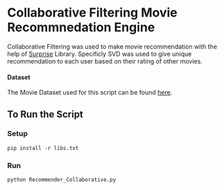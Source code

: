 # Collaborative Filtering Movie Recommnedation Engine
Collaborative Filtering was used to make movie recommendation with the help of 
[Surprise](http://surprise.readthedocs.io/en/stable/FAQ.html) Library. Specificly SVD was used to give unique recommendation to each user based on their rating of other movies.                                   

#### Dataset
The Movie Dataset used for this script can be found [here](https://grouplens.org/datasets/movielens/latest/).

## To Run the Script

### Setup ###
```
pip install -r libs.txt
```
### Run ###
```
python Recommender_Collaborative.py  
```
